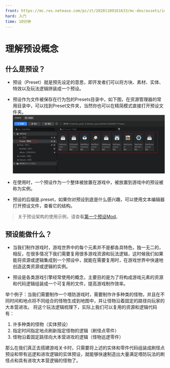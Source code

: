 ```yaml
---
front: https://mc.res.netease.com/pc/zt/20201109161633/mc-dev/assets/img/preset002.1e5e0e6f.png
hard: 入门
time: 10分钟
---
```


# 理解预设概念

## 什么是预设？
- 预设（Preset）就是预先设定的意思，即开发者们可以将方块、素材、实体、特效以及玩法逻辑拼装成一个预设。

- 预设作为文件被保存在行为包的Presets目录中，如下图，在资源管理器的常用目录中，可以找到Preset文件夹，当然你也可以在精简模式直接打开预设文件夹。
  ![new004](./images/new004.png)

- 在使用时，一个预设作为一个整体被放置在游戏中，被放置到游戏中的预设被称为实例。

- 预设的后缀是.preset，如果你对预设到底是什么感兴趣，可以使用文本编辑器打开预设文件，查看它的结构。

> 关于预设架构的使用示例，请查看[第一个预设Mod](../9-第一个预设Mod/0-创建新版作品.md)。

## 预设能做什么？
- 当我们制作游戏时，游戏世界中的每个元素并不是都各具特色，独一无二的，相反，在很多情况下我们需要复用很多游戏资源和玩法逻辑，这时候我们如果能将资源或逻辑集成到一个预设中，就能在需要复用时，在游戏世界中快速地创造这类资源或逻辑的实例。

- 预设是各类游戏引擎经常使用的概念，主要目的是为了将构成游戏元素的资源和代码逻辑组装成一个可复用的文件，提高游戏制作效率。

举个例子：当我们需要制作一个塔防游戏时，需要制作许多种类的怪物，并且在不同时间和地点将不同组合的怪物生成到地图中，并让怪物沿着固定的路径向玩家的大本营进攻。
将这个玩法逻辑梳理下，实际上我们可以复用的资源和逻辑代码有：
  1. 许多种类的怪物（实体预设）
  2. 指定时间指定地点刷新指定怪物的逻辑（刷怪点零件）
  3. 怪物沿着固定路径向大本营进攻的逻辑（怪物巡逻零件）

那么在我们真正去搭建游戏关卡时，只需要将上述的实体和零件代码组装成刷怪点预设和带有巡逻和进攻逻辑的实体预设，就能够快速制造出大量满足塔防玩法的刷怪点和具有进攻大本营逻辑的怪物了。



